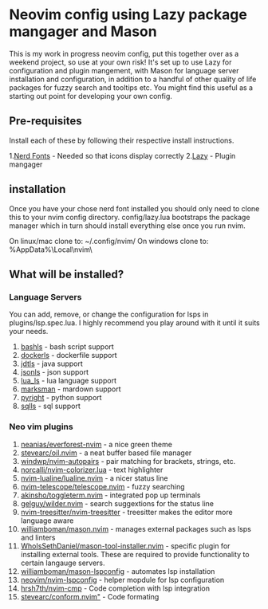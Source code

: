 # Neovim config using Lazy package mangager and Mason

This is my work in progress neovim config, put this together over as a weekend project, so use at your own risk! It's 
set up to use Lazy for configuration and plugin mangement, with Mason for language server installation and
configuration, in addition to a handful of other quality of life packages for fuzzy search and tooltips etc. You might
find this useful as a starting out point for developing your own config.

## Pre-requisites

Install each of these by following their respective install instructions.

1.[Nerd Fonts](https://www.nerdfonts.com/) - Needed so that icons display correctly
2.[Lazy](https://github.com/folke/lazy.nvim) - Plugin mangager

## installation

Once you have your chose nerd font installed you should only need to clone this to your nvim config directory.
config/lazy.lua bootstraps the package manager which in turn should install everything else once you run nvim. 

On linux/mac clone to: ~/.config/nvim/ 
On windows clone to: %AppData%\Local\nvim\

## What will be installed?

### Language Servers

You can add, remove, or change the configuration for lsps in plugins/lsp.spec.lua. I highly recommend you play around
with it until it suits your needs.

1. [bashls](https://github.com/neovim/nvim-lspconfig/blob/master/doc/configs.md#bashls) - bash script support
2. [dockerls](https://github.com/neovim/nvim-lspconfig/blob/master/doc/configs.md#dockerls) - dockerfile support
3. [jdtls](https://github.com/neovim/nvim-lspconfig/blob/master/doc/configs.md#jdtls) - java support
4. [jsonls](https://github.com/neovim/nvim-lspconfig/blob/master/doc/configs.md#jsonls) - json support
5. [lua_ls](https://github.com/neovim/nvim-lspconfig/blob/master/doc/configs.md#lua_ls) - lua language support
6. [marksman](https://github.com/neovim/nvim-lspconfig/blob/master/doc/configs.md#marksman) - mardown support
7. [pyright](https://github.com/neovim/nvim-lspconfig/blob/master/doc/configs.md#pyright) - python support
8. [sqlls](https://github.com/neovim/nvim-lspconfig/blob/master/doc/configs.md#sqlls) - sql support

### Neo vim plugins

1.  [neanias/everforest-nvim]("https://github.com/neanias/everforest-nvim") - a nice green theme
2.  [stevearc/oil.nvim]("https://github.com/stevearc/oil.nvim") - a neat buffer based file manager
3.  [windwp/nvim-autopairs]("https://github.com/windwp/nvim-autopairs") - pair matching for brackets, strings, etc.
4.  [norcalli/nvim-colorizer.lua]("https://github.com/norcalli/nvim-colorizer.lua") - text highlighter
5.  [nvim-lualine/lualine.nvim]("https://github.com/nvim-lualine/lualine.nvim") - a nicer status line
6.  [nvim-telescope/telescope.nvim](https://github.com/nvim-telescope/telescope.nvim) - fuzzy searching
7.  [akinsho/toggleterm.nvim]("https://github.com/akinsho/toggleterm.nvim") - integrated pop up terminals
8.  [gelguy/wilder.nvim]("https://github.com/gelguy/wilder.nvim") - search suggextions for the status line
9.  [nvim-treesitter/nvim-treesitter]("https://github.com/nvim-treesitter/nvim-treesitter") - treesitter makes the editor more language aware
10. [williamboman/mason.nvim]("https://github.com/williamboman/mason.nvim") - manages external packages such as lsps and linters
11. [WhoIsSethDaniel/mason-tool-installer.nvim]("https://github.com/WhoIsSethDaniel/mason-tool-installer.nvim") - specific plugin for installing external tools. These are required to provide functionality to certain langauge servers.
12. [williamboman/mason-lspconfig]("https://github.com/williamboman/mason-lspconfig") - automates lsp installation
13. [neovim/nvim-lspconfig]("https://github.com/neovim/nvim-lspconfig") - helper mopdule for lsp configuration
14. [hrsh7th/nvim-cmp]("https://github.com/hrsh7th/nvim-cmp") - Code completion with lsp integration
15. [stevearc/conform.nvim"]("https://github.com/stevearc/conform.nvim") - Code formating

